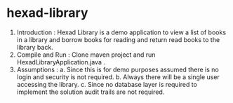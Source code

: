 # hexad-library
1. Introduction : 
      Hexad Library is a demo application to view a list of books in a library and borrow books for reading and return read books to the library back.
2. Compile and Run : Clone maven project and run HexadLibraryApplication.java .
3. Assumptions :
      a. Since this is for demo purposes assumed there is no login and security  is not required.
      b. Always there will be a single user accessing the library.
      c. Since no database layer is required to implement the solution audit trails are not required.
